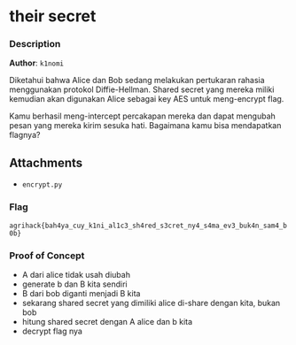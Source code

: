 # their secret

### Description

**Author**: `k1nomi`

Diketahui bahwa Alice dan Bob sedang melakukan pertukaran rahasia menggunakan protokol Diffie-Hellman. Shared secret yang mereka miliki kemudian akan digunakan Alice sebagai key AES untuk meng-encrypt flag. 

Kamu berhasil meng-intercept percakapan mereka dan dapat mengubah pesan yang mereka kirim sesuka hati. Bagaimana kamu bisa mendapatkan flagnya?

## Attachments
- `encrypt.py`

### Flag

`agrihack{bah4ya_cuy_k1ni_al1c3_sh4red_s3cret_ny4_s4ma_ev3_buk4n_sam4_b0b}`

### Proof of Concept
- A dari alice tidak usah diubah
- generate b dan B kita sendiri
- B dari bob diganti menjadi B kita
- sekarang shared secret yang dimiliki alice di-share dengan kita, bukan bob
- hitung shared secret dengan A alice dan b kita
- decrypt flag nya
